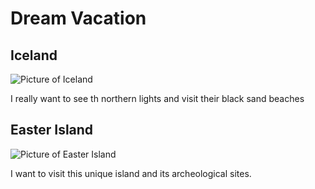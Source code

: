 # Dream Vacation

## Iceland

![Picture of Iceland](iceland.jpg)

I really want to see th northern lights and visit their black sand beaches


## Easter Island

![Picture of Easter Island](easter_island.jpg)

I want to visit this unique island and its archeological sites.